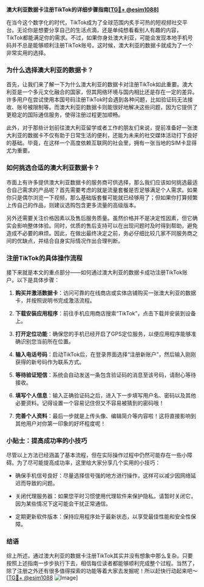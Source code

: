 **澳大利亚数据卡注册TikTok的详细步骤指南[[TG💪+ @esim1088](https://t.me/s/esim1088)]**

在当今这个数字化的时代，TikTok成为了全球范围内炙手可热的短视频社交平台。无论你是想要分享自己的生活点滴，还是单纯想看看别人有趣的内容，TikTok都能满足你的需求。不过，如果你身处澳大利亚，可能会发现本地手机号码并不总是能够顺利注册TikTok账号。这时候，澳大利亚的数据卡就成为了一个非常实用的选择。

### 为什么选择澳大利亚的数据卡？

首先，让我们来了解一下为什么澳大利亚的数据卡对注册TikTok如此重要。澳大利亚是一个多元文化融合的国家，但其网络环境与国内相比还是存在一定的差异。许多用户在尝试使用本国号码注册TikTok时会遇到各种问题，比如验证码无法接收、账号被限制等。而澳大利亚的数据卡则能很好地解决这些问题，因为它提供了更稳定的国际通信服务，使得注册过程更加顺畅。

此外，对于那些计划前往澳大利亚留学或者工作的朋友们来说，提前准备好一张澳大利亚的数据卡不仅有助于日常生活的便利，还能为未来的社交媒体活动打下良好的基础。毕竟，在这样一个高度依赖互联网的社会里，拥有一张当地的SIM卡显得尤为重要。

### 如何挑选合适的澳大利亚数据卡？

市面上有许多提供澳大利亚数据卡的服务商可供选择，那么我们应该如何挑选最适合自己需求的产品呢？首先需要考虑的就是流量套餐是否足够满足个人需求。如果你只是偶尔浏览一下视频，那么基础版套餐可能就已经够用了；但如果你打算频繁上传自己的作品，则建议选购包含更多流量的高级版本。

另外还需要关注价格因素以及售后服务质量。虽然价格并不是决定性因素，但它确实会影响整体体验。同时，优质的售后支持可以在出现问题时及时得到帮助，避免造成不必要的麻烦。因此，在做出最终决定之前，务必仔细比较几家不同服务商之间的优缺点，并结合自身实际情况作出合理判断。

### 注册TikTok的具体操作流程

接下来就是本文的重点部分——如何通过澳大利亚的数据卡成功注册TikTok账户。以下是具体步骤：

1. **购买并激活数据卡**：访问可靠的在线商店或实体店铺购买一张澳大利亚的数据卡，并按照说明书完成激活流程。
   
2. **下载安装应用程序**：前往手机应用商店搜索“TikTok”，点击下载并安装到设备上。

3. **打开定位功能**：确保您的手机已经开启了GPS定位服务，以便应用程序能够准确识别您当前所在位置。

4. **输入电话号码**：启动TikTok后，在登录界面选择“注册新账户”，然后输入刚刚获得的新号码作为联系方式。

5. **等待验证短信**：系统会自动发送一条包含验证码的消息至该号码，请耐心等待接收。

6. **填写个人信息**：输入正确验证码之后，进入下一步填写用户名、密码以及其他必要资料。记得设置一个容易记住但又不容易被猜到的密码哦！

7. **完善个人资料**：最后一步就是上传头像、编辑简介等内容啦！这将直接影响到其他用户对你第一印象的好坏程度呢！

### 小贴士：提高成功率的小技巧

尽管以上方法已经涵盖了基本流程，但在实际操作过程中仍然可能存在一些小障碍。为了尽可能提高成功率，这里给大家分享几个实用的小技巧：

- 确保手机信号良好：尽量选择信号强的地方进行操作，这样可以减少因网络延迟而导致的问题。
  
- 关闭代理服务器：如果您平时习惯使用代理软件来保护隐私，请暂时关闭它，因为某些情况下这可能会干扰正常通信。
  
- 定期更新软件版本：保持应用程序处于最新状态，以享受最佳性能和安全性保障。

### 结语

综上所述，通过澳大利亚的数据卡注册TikTok其实并没有想象中那么复杂。只要按照上述指南一步步执行下去，相信每位读者都能够顺利完成整个过程。当然了，除了注册之外还有很多值得探索的功能等着大家去发掘呢！所以赶快行动起来吧～ [[TG💪+ @esim1088](https://t.me/s/esim1088) ![Image](https://i.postimg.cc/4NQfJmqS/Snipaste-2025-05-13-00-14-12.png)]